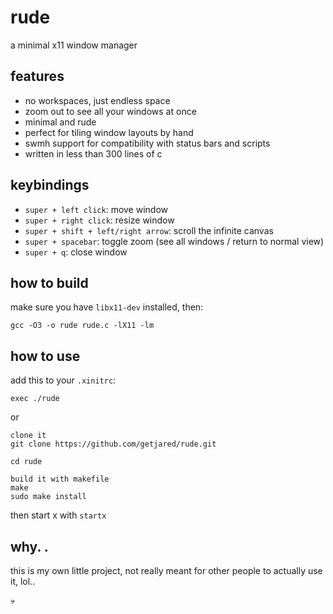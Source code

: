 # rude

a minimal x11 window manager

## features

- no workspaces, just endless space
- zoom out to see all your windows at once
- minimal and rude
- perfect for tiling window layouts by hand
- swmh support for compatibility with status bars and scripts
- written in less than 300 lines of c

## keybindings

- `super + left click`: move window
- `super + right click`: resize window
- `super + shift + left/right arrow`: scroll the infinite canvas
- `super + spacebar`: toggle zoom (see all windows / return to normal view)
- `super + q`: close window

## how to build

make sure you have `libx11-dev` installed, then:

```
gcc -O3 -o rude rude.c -lX11 -lm
```

## how to use

add this to your `.xinitrc`:

```
exec ./rude
```

or

```
clone it
git clone https://github.com/getjared/rude.git

cd rude

build it with makefile
make
sudo make install
```

then start x with `startx`



## why. .

this is my own little project, not really meant for other people to actually use it, lol..

💀
